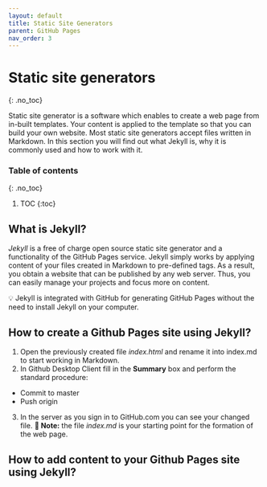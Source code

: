 ```yaml
---
layout: default
title: Static Site Generators
parent: GitHub Pages
nav_order: 3
---
```



# Static site generators
{: .no_toc}

Static site generator is a software which enables to create a web page from in-built templates. Your content is applied to the template so that you can build your own website. Most static site generators accept files written in Markdown. In this section you will find out what Jekyll is, why it is commonly used and how to work with it.
### Table of contents
{: .no_toc}

1. TOC
{:toc}


## What is Jekyll?
*Jekyll* is a free of charge open source static site generator and a functionality of the GitHub Pages service. Jekyll simply works by applying content of your files created in Markdown to pre-defined tags. As a result, you obtain a website that can be published by any web server. Thus, you can easily manage your projects and focus more on content.

💡 Jekyll is integrated with GitHub for generating GitHub Pages without the need to install Jekyll on your computer.

## How to create a Github Pages site using Jekyll?
1. Open the previously created file *index.html* and rename it into index.md to start working in Markdown.
2. In Github Desktop Client fill in the **Summary** box and perform the standard procedure:
-   Commit to master
-   Push origin

3. In the server as you sign in to GitHub.com you can see your changed file.   **📝 Note:** the file *index.md* is your starting point for the formation of the web page.

## How to add content to your Github Pages site using Jekyll?







